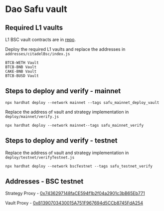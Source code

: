 # Dao Safu vault

## Required L1 vaults 
L1 BSC vault contracts are in [repo](https://github.com/daoventures/dao-layer1-vaults/tree/bsc). 

Deploy the required L1 vaults and replace the addresses in
`addresses/citadelBsc/index.js`

```
BTCB-WETH Vault
BTCB-BNB Vault
CAKE-BNB Vault
BTCB-BUSD Vault
```

## Steps to deploy and verify - mainnet
```
npx hardhat deploy --network mainnet --tags safu_mainnet_deploy_vault
```

Replace the address of vault and strategy implementation in `deploy/mainnet/verify.js`

```
npx hardhat deploy --network mainnet--tags safu_mainnet_verify
```

## Steps to deploy and verify - testnet

Replace the address of vault and strategy implementation in `deploy/testnet/verifyTestnet.js`
```
npx hardhat deploy --network bscTestnet --tags safu_testnet_verify
```


## Addresses - BSC testnet
Strategy Proxy - [0x7436297148faCE594f1b2f04a2901c3bB65Eb771](https://testnet.bscscan.com/address/0x7436297148faCE594f1b2f04a2901c3bB65Eb771#readProxyContract)

Vault Proxy - [0x81390703430015A751F967694d5CCb8745FdA254](https://testnet.bscscan.com/address/0x81390703430015A751F967694d5CCb8745FdA254#readProxyContract)